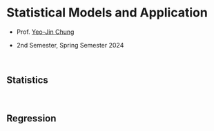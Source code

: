# Statistical Models and Application

- Prof. [Yeo-Jin Chung](https://github.com/ychungkmu)

- 2nd Semester, Spring Semester 2024

</br>

## Statistics

</br>

## Regression
